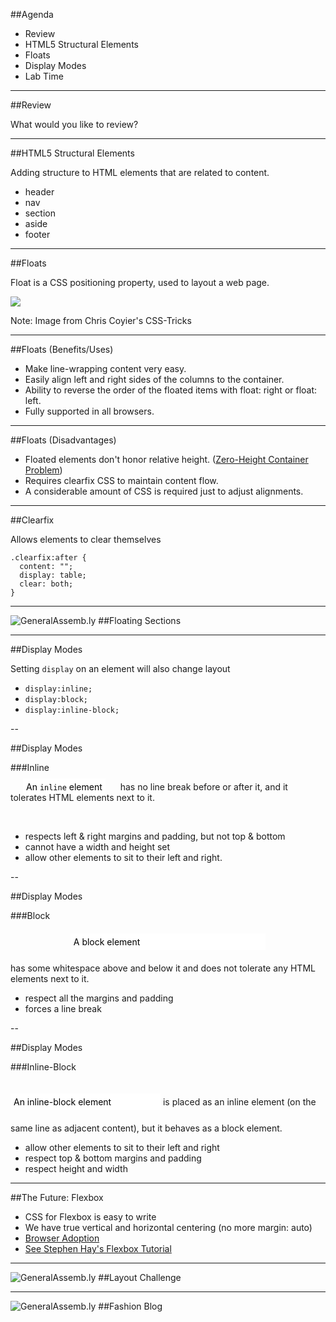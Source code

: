 ##Agenda

*	Review
*	HTML5 Structural Elements
*	Floats
*   Display Modes
*	Lab Time

---

##Review

What would you like to review?

---

##HTML5 Structural Elements

Adding structure to HTML elements that are related to content.

*	header
*	nav
*	section
*	aside
*	footer

---


##Floats

Float is a CSS positioning property, used to layout a web page.

![](http://css-tricks.com/wp-content/csstricks-uploads/web-layout.png)

Note:
Image from Chris Coyier's CSS-Tricks

---

##Floats (Benefits/Uses)

* Make line-wrapping content very easy.
* Easily align left and right sides of the columns to the container.
* Ability to reverse the order of the floated items with float: right or float: left.
* Fully supported in all browsers.

---

##Floats (Disadvantages)

* Floated elements don't honor relative height. ([Zero-Height Container Problem](http://complexspiral.com/publications/containing-floats/))
* Requires clearfix CSS to maintain content flow.
* A considerable amount of CSS is required just to adjust alignments.

---

##Clearfix

Allows elements to clear themselves

```
.clearfix:after {
  content: "";
  display: table;
  clear: both;
}
```

---

![GeneralAssemb.ly](../img/icons/code_along.png)
##Floating Sections

---

##Display Modes

Setting `display` on an element will also change layout

* `display:inline;`
* `display:block;`
* `display:inline-block;`

--

##Display Modes

###Inline

<span style="background:white; color:black; margin:20px; padding:5px; width:60%;">An `inline` element</span> has no line break before or after it, and it tolerates HTML elements next to it.

<br>

* respects left & right margins and padding, but not top & bottom
* cannot have a width and height set
* allow other elements to sit to their left and right.

--

##Display Modes

###Block

<div style="background: white; color: black; margin: 20px auto; padding: 5px; width: 60%;">A block element</div> has some whitespace above and below it and does not tolerate any HTML elements next to it.

<br>

* respect all the margins and padding
* forces a line break

--

##Display Modes

###Inline-Block

<div style="display:inline-block; background: white; color: black; margin: 20px auto; padding: 5px; width: 230px;">An inline-block element</div> is placed as an inline element (on the same line as adjacent content), but it behaves as a block element.

<br>

* allow other elements to sit to their left and right
* respect top & bottom margins and padding
* respect height and width

---

##The Future: Flexbox

* CSS for Flexbox is easy to write
* We have true vertical and horizontal centering (no more margin: auto)
* [Browser Adoption](http://caniuse.com/flexbox)
* [See Stephen Hay's Flexbox Tutorial](http://www.creativebloq.com/netmag/create-slick-css-layouts-flexbox-41411325)

---

![GeneralAssemb.ly](../img/icons/exercise_icon_md.png)
##Layout Challenge

---

![GeneralAssemb.ly](../img/icons/exercise_icon_md.png)
##Fashion Blog
